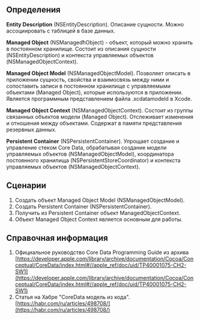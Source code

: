 ## Определения

**Entity Description** (NSEntityDescription). Описание сущности. Можно ассоциировать с таблицей в базе данных.

**Managed Object** (NSManagedћObject) - объект, который можно хранить в постоянном хранилище. Состоит из описания сущности (NSEntityDescription) и контекста управляемых объектов (NSManagedObjectContext).

**Managed Object Model** (NSManagedObjectModel). Позволяет описать в приложении сущность, свойства и взаимосвязь между ними и сопоставить записи в постоянном хранилище с управляемыми объектами (Managed Object), которые используются в приложении. Является программным представлением файла .xcdatamodeld в Xcode.

**Managed Оbject Сontext** (NSManagedObjectContext). Состоит из группы связанных объектов модели (Managed Object). Отслеживает изменения и отношения между объектами. Содержат в памяти представления резервных данных.

**Persistent Container** (NSPersistentContainer). Упрощает создание и управление стеком Core Data, обрабатывая создание модели управляемых объектов (NSManagedObjectModel), координатора постоянного хранилища (NSPersistentStoreCoordinator) и контекста управляемых объектов (NSManagedObjectContext).

## Сценарии

1. Создать объект Managed Object Model (NSManagedObjectModel).
2. Создать Persistent Container (NSPersistentContainer).
3. Получить из Persistent Container объект ManagedObjectContext.
4. Объект Managed Object Context является основным для работы.

## Справочная информация

1. Официальное руководство Core Data Programming Guide из архива [https://developer.apple.com/library/archive/documentation/Cocoa/Conceptual/CoreData/index.html#//apple_ref/doc/uid/TP40001075-CH2-SW1](https://developer.apple.com/library/archive/documentation/Cocoa/Conceptual/CoreData/index.html#//apple_ref/doc/uid/TP40001075-CH2-SW1)
2. Статья на Хабре "CoreData модель из кода". [https://habr.com/ru/articles/498708/](https://habr.com/ru/articles/498708/)
